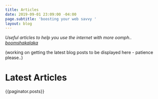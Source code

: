 ```yaml
---
title: Articles
date: 2019-09-01 23:09:00 -04:00
page.subtitle: 'boosting your web savvy '
layout: blog
---
```


*Useful articles to help you use the internet with more oomph.. [boomshakalaka](http://guacaholy.bible)*

(working on getting the latest blog posts to be displayed here - patience please..)

# Latest Articles

{{paginator.posts}}